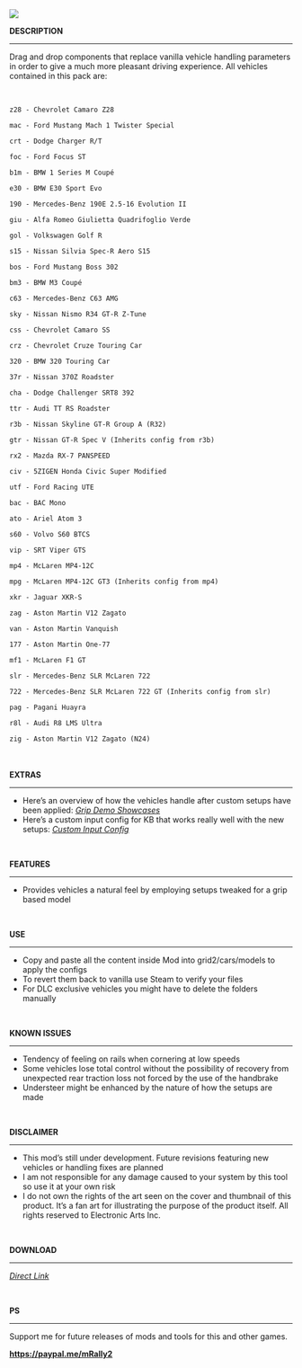 <img src="https://public-files.gumroad.com/57t7ekfseoviazs8z6i136un4tai">
<div class="rich-text"><p><strong>DESCRIPTION</strong></p><hr><p>Drag and drop components that replace vanilla vehicle handling parameters in order to give a much more pleasant driving experience. All vehicles contained in this pack are:</p><p><br></p><p><code>z28 -&nbsp;Chevrolet Camaro Z28<br></code></p><p><code>mac -&nbsp;Ford Mustang Mach 1 Twister Special<br></code></p><p><code>crt -&nbsp;Dodge Charger R/T <br></code></p><p><code>foc - Ford Focus ST</code></p><p><code>b1m - BMW 1 Series M Coupé </code></p><p><code>e30 - BMW E30 Sport Evo</code></p><p><code>190 - Mercedes-Benz 190E 2.5-16 Evolution II</code></p><p><code>giu - Alfa Romeo Giulietta Quadrifoglio Verde</code></p><p><code>gol - Volkswagen Golf R&nbsp;</code></p><p><code>s15 -&nbsp;Nissan Silvia Spec-R Aero S15 <br></code></p><p><code>bos -&nbsp;Ford Mustang Boss 302<br></code></p><p><code>bm3 -&nbsp;BMW M3 Coupé<br></code></p><p><code>c63 -&nbsp;Mercedes-Benz C63 AMG <br></code></p><p><code>sky - Nissan Nismo R34 GT-R Z-Tune</code></p><p><code>css - Chevrolet Camaro SS</code></p><p><code>crz - Chevrolet Cruze Touring Car</code></p><p><code>320 - BMW 320 Touring Car</code></p><p><code>37r - Nissan 370Z Roadster</code></p><p><code>cha - Dodge Challenger SRT8 392</code></p><p><code>ttr - Audi TT RS Roadster</code></p><p><code>r3b -&nbsp;Nissan Skyline GT-R Group A (R32)<br></code></p><p><code>gtr - Nissan GT-R Spec V (Inherits config from r3b)<br></code></p><p><code>rx2 -&nbsp;Mazda RX-7 PANSPEED<br></code></p><p><code>civ - 5ZIGEN Honda Civic Super Modified<br></code></p><p><code>utf - Ford Racing UTE</code></p><p><code>bac - BAC Mono </code></p><p><code>ato - Ariel Atom 3 </code></p><p><code>s60 - Volvo S60 BTCS&nbsp;</code></p><p><code>vip -&nbsp;SRT Viper GTS <br></code></p><p><code>mp4 -&nbsp;McLaren MP4-12C <br></code></p><p><code>mpg - McLaren MP4-12C GT3 (Inherits config from mp4)<br></code></p><p><code>xkr -&nbsp;Jaguar XKR-S<br></code></p><p><code>zag -&nbsp;Aston Martin V12 Zagato <br></code></p><p><code>van -&nbsp;Aston Martin Vanquish <br></code></p><p><code>177 -&nbsp;Aston Martin One-77<br></code></p><p><code>mf1 - McLaren F1 GT<br></code></p><p><code>slr -&nbsp;Mercedes-Benz SLR McLaren 722<br></code></p><p><code>722 - Mercedes-Benz SLR McLaren 722 GT&nbsp;(Inherits config from slr)<br></code></p><p><code>pag -&nbsp;Pagani Huayra<br></code></p><p><code>r8l - Audi R8 LMS Ultra</code></p><p><code>zig - Aston Martin V12 Zagato (N24)</code></p><p><br><br><strong>EXTRAS</strong></p><hr><ul><li>Here’s an overview of how the vehicles handle after custom setups have been applied: <a target="_blank" rel="noopener noreferrer nofollow" href="https://youtube.com/playlist?list=PLlY5XyV8TgXXgqIyIL7sLi3clJKr58_66"><em>Grip Demo Showcases</em></a></li><li>Here’s a custom input config for KB that works really well with the new setups: <a target="_blank" rel="noopener noreferrer nofollow" href="https://mega.nz/file/l5xAWTYT#RlaZ3IoRzIsHvMFDo2XjH-2ZKWeqKw7jElml2jczICQ"><em>Custom Input Config</em></a><br></li></ul><p><br></p><p><strong>FEATURES</strong></p><hr><ul><li>Provides vehicles a natural feel by employing setups tweaked for a grip based model</li></ul><p><br></p><p><strong>USE</strong></p><hr><ul><li>Copy and paste all the content inside Mod into grid2/cars/models to apply the configs</li><li>To revert them back to vanilla use Steam to verify your files</li><li>For DLC exclusive vehicles you might have to delete the folders manually</li></ul><p><br></p><p><strong>KNOWN ISSUES</strong></p><hr><ul><li>Tendency of feeling on rails when cornering at low speeds</li><li>Some vehicles lose total control without the possibility of recovery from unexpected rear traction loss not forced by the use of the handbrake</li><li>Understeer might be enhanced by the nature of how the setups are made</li></ul><p><br></p><p><strong>DISCLAIMER</strong></p><hr><ul><li>This mod’s still under development. Future revisions featuring new vehicles or handling fixes are planned</li><li>I am not responsible for any damage caused to your system by this tool so use it at your own risk</li><li>I do not own the rights of the art seen on the cover and thumbnail of this product. It’s a fan art for illustrating the purpose of the product itself. All rights reserved to Electronic Arts Inc.</li></ul><p><br></p><p><strong>DOWNLOAD</strong></p><hr><p><a target="_blank" rel="noopener noreferrer nofollow" href="https://mega.nz/file/t9ZgFB6B#a4NjwT3gWA6yC5BvTSQqSnfauj5eD5LsBlFfcnZ6MGM"><em>Direct Link</em></a><br></p><p><br></p><p><strong>PS</strong></p><hr><p>Support me for future releases of mods and tools for this and other games.</p><p><strong><a href="https://paypal.me/mRally2" target="_blank" rel="noopener noreferrer nofollow">https://paypal.me/mRally2</a></strong></p></div>
